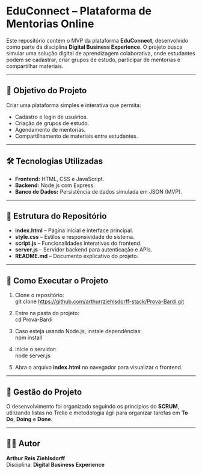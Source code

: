 # EduConnect – Plataforma de Mentorias Online  

Este repositório contém o MVP da plataforma **EduConnect**, desenvolvido como parte da disciplina **Digital Business Experience**. O projeto busca simular uma solução digital de aprendizagem colaborativa, onde estudantes podem se cadastrar, criar grupos de estudo, participar de mentorias e compartilhar materiais.  

---

## 🎯 Objetivo do Projeto  
Criar uma plataforma simples e interativa que permita:  
- Cadastro e login de usuários.  
- Criação de grupos de estudo.  
- Agendamento de mentorias.  
- Compartilhamento de materiais entre estudantes.  

---

## 🛠️ Tecnologias Utilizadas  
- **Frontend:** HTML, CSS e JavaScript.  
- **Backend:** Node.js com Express.  
- **Banco de Dados:** Persistência de dados simulada em JSON (MVP).  

---

## 🧩 Estrutura do Repositório  
- **index.html** – Página inicial e interface principal.  
- **style.css** – Estilos e responsividade do sistema.  
- **script.js** – Funcionalidades interativas do frontend.  
- **server.js** – Servidor backend para autenticação e APIs.  
- **README.md** – Documento explicativo do projeto.  

---

## 🚀 Como Executar o Projeto  
1. Clone o repositório:  
   git clone https://github.com/arthurrziehlsdorff-stack/Prova-Bardi.git  

2. Entre na pasta do projeto:  
   cd Prova-Bardi  

3. Caso esteja usando Node.js, instale dependências:  
   npm install  

4. Inicie o servidor:  
   node server.js  

5. Abra o arquivo **index.html** no navegador para visualizar o frontend.  

---

## 📌 Gestão do Projeto  
O desenvolvimento foi organizado seguindo os princípios do **SCRUM**, utilizando listas no Trello e metodologia ágil para organizar tarefas em **To Do**, **Doing** e **Done**.  

---

## 👨‍🎓 Autor  
**Arthur Reis Ziehlsdorff**  
Disciplina: **Digital Business Experience**  
